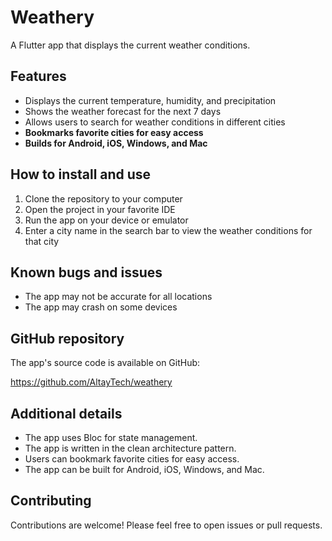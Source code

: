 # Weathery

A Flutter app that displays the current weather conditions.

## Features

* Displays the current temperature, humidity, and precipitation
* Shows the weather forecast for the next 7 days
* Allows users to search for weather conditions in different cities
* **Bookmarks favorite cities for easy access**
* **Builds for Android, iOS, Windows, and Mac**

## How to install and use

1. Clone the repository to your computer
2. Open the project in your favorite IDE
3. Run the app on your device or emulator
4. Enter a city name in the search bar to view the weather conditions for that city

## Known bugs and issues

* The app may not be accurate for all locations
* The app may crash on some devices

## GitHub repository

The app's source code is available on GitHub:

https://github.com/AltayTech/weathery

## Additional details

* The app uses Bloc for state management.
* The app is written in the clean architecture pattern.
* Users can bookmark favorite cities for easy access.
* The app can be built for Android, iOS, Windows, and Mac.

## Contributing

Contributions are welcome! Please feel free to open issues or pull requests.